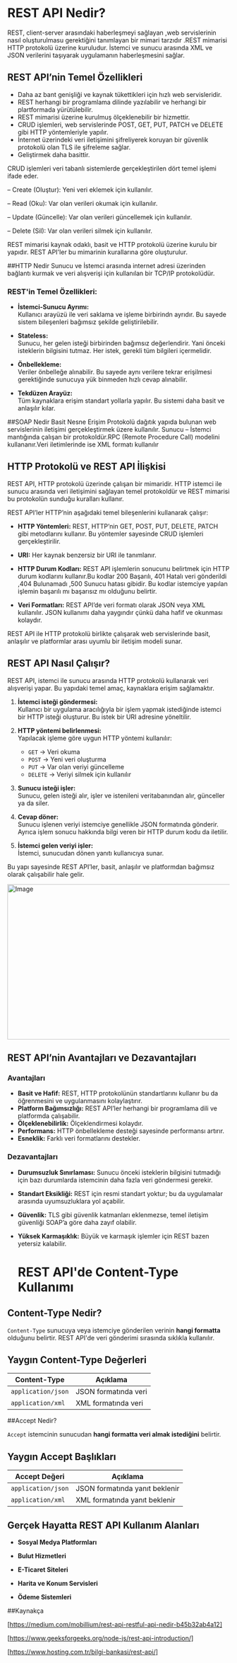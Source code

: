 # REST API Nedir?

REST, client-server arasındaki haberleşmeyi sağlayan ,web servislerinin nasıl oluşturulmasu gerektiğini tanımlayan bir mimari tarzıdır .REST mimarisi HTTP protokolü üzerine kuruludur. İstemci ve sunucu arasında XML ve JSON verilerini taşıyarak uygulamanın haberleşmesini sağlar.

## REST API’nin Temel Özellikleri

- Daha az bant genişliği ve kaynak tükettikleri için hızlı web servisleridir.  
- REST herhangi bir programlama dilinde yazılabilir ve herhangi bir plartformada yürütülebilir.   
- REST mimarisi üzerine kurulmuş ölçeklenebilir bir hizmettir.  
- CRUD işlemleri, web servislerinde POST, GET, PUT, PATCH ve DELETE gibi HTTP yöntemleriyle yapılır.
- İnternet üzerindeki veri iletişimini şifreliyerek koruyan bir güvenlik protokolü olan TLS ile şifreleme sağlar. 
- Geliştirmek daha basittir.

 CRUD işlemleri veri tabanlı sistemlerde gerçekleştirilen dört temel işlemi ifade eder. 

 – Create (Oluştur): Yeni veri eklemek için kullanılır.
 
 – Read (Oku): Var olan verileri okumak için kullanılır.
 
 – Update (Güncelle): Var olan verileri güncellemek için kullanılır.
 
 – Delete (Sil): Var olan verileri silmek için kullanılır.   

REST mimarisi kaynak odaklı, basit ve HTTP protokolü üzerine kurulu bir yapıdır. REST API'ler bu mimarinin kurallarına göre oluşturulur.

##HTTP Nedir
Sunucu ve İstemci arasında internet adresi üzerinden bağlantı kurmak ve veri alışverişi için kullanılan bir TCP/IP protokolüdür.

### REST'in Temel Özellikleri:

- **İstemci-Sunucu Ayrımı:**  
  Kullanıcı arayüzü ile veri saklama ve işleme birbirindn ayrıdır. Bu sayede sistem bileşenleri bağımsız şekilde geliştirilebilir.

- **Stateless:**  
  Sunucu, her gelen isteği birbirinden bağımsız değerlendirir. Yani önceki isteklerin bilgisini tutmaz. Her istek, gerekli tüm bilgileri içermelidir.

- **Önbellekleme:**  
  Veriler önbelleğe alınabilir. Bu sayede aynı verilere tekrar erişilmesi gerektiğinde sunucuya yük binmeden hızlı cevap alınabilir.

- **Tekdüzen Arayüz:**  
  Tüm kaynaklara erişim standart yollarla yapılır. Bu sistemi daha basit ve anlaşılır kılar.


##SOAP Nedir
Basit Nesne Erişim Protokolü dağıtık yapıda bulunan web servislerinin iletişimi gerçekleştirmek üzere kullanılır. Sunucu – İstemci mantığında çalışan bir protokoldür.RPC (Remote Procedure Call) modelini 
kullananır.Veri iletimlerinde ise XML formatı kullanılır


## HTTP Protokolü ve REST API İlişkisi

REST API, HTTP protokolü üzerinde çalışan bir mimaridir. HTTP istemci ile sunucu arasında veri iletişimini sağlayan temel protokoldür ve REST mimarisi bu protokolün sunduğu kuralları kullanır.

REST API’ler HTTP’nin aşağıdaki temel bileşenlerini kullanarak çalışır:

- **HTTP Yöntemleri:** REST, HTTP’nin GET, POST, PUT, DELETE, PATCH gibi metodlarını kullanır. Bu yöntemler sayesinde CRUD işlemleri gerçekleştirilir.

- **URI:** Her kaynak benzersiz bir URI ile tanımlanır.

- **HTTP Durum Kodları:** REST API işlemlerin sonucunu belirtmek için HTTP durum kodlarını kullanır.Bu kodlar 200 Başarılı, 401 Hatalı veri gönderildi ,404 Bulunamadı ,500 Sunucu hatası gibidir. Bu kodlar istemciye yapılan işlemin başarılı mı başarısız mı olduğunu belirtir.

- **Veri Formatları:** REST API’de veri formatı olarak JSON veya XML kullanılır. JSON kullanımı daha yaygındır çünkü daha hafif ve okunması kolaydır.

REST API ile HTTP protokolü birlikte çalışarak web servislerinde basit, anlaşılır ve platformlar arası uyumlu bir iletişim modeli sunar.

## REST API Nasıl Çalışır?

REST API, istemci ile sunucu arasında HTTP protokolü kullanarak veri alışverişi yapar. Bu yapıdaki temel amaç, kaynaklara erişim sağlamaktır.

1. **İstemci isteği göndermesi:**  
   Kullanıcı bir uygulama aracılığıyla bir işlem yapmak istediğinde istemci bir HTTP isteği oluşturur. Bu istek bir URI adresine yöneltilir.

2. **HTTP yöntemi belirlenmesi:**  
   Yapılacak işleme göre uygun HTTP yöntemi kullanılır:
   - `GET` → Veri okuma  
   - `POST` → Yeni veri oluşturma  
   - `PUT` → Var olan veriyi güncelleme  
   - `DELETE` → Veriyi silmek için kullanılır  

3. **Sunucu isteği işler:**  
   Sunucu, gelen isteği alır, işler ve istenileni veritabanından alır, günceller ya da siler.

4. **Cevap döner:**  
   Sunucu işlenen veriyi istemciye genellikle JSON formatında gönderir. Ayrıca işlem sonucu hakkında bilgi veren bir HTTP durum kodu da iletilir.

5. **İstemci gelen veriyi işler:**  
   İstemci, sunucudan dönen yanıtı kullanıcıya sunar.

Bu yapı sayesinde REST API’ler, basit, anlaşılır ve platformdan bağımsız olarak çalışabilir hale gelir.

  <img width="643" height="351" alt="Image" src="https://github.com/user-attachments/assets/2b5d3899-7ee4-4db6-93b1-a2f147598ef6" />

  ## REST API’nin Avantajları ve Dezavantajları

### Avantajları

- **Basit ve Hafif:** REST, HTTP protokolünün standartlarını kullanır bu da öğrenmesini ve uygulanmasını kolaylaştırır.  
- **Platform Bağımsızlığı:** REST API’ler herhangi bir programlama dili ve platformda çalışabilir.  
- **Ölçeklenebilirlik:** Ölçeklendirmesi kolaydır.  
- **Performans:** HTTP önbellekleme desteği sayesinde performansı artırır.  
- **Esneklik:** Farklı veri formatlarını destekler.  

  
### Dezavantajları

- **Durumsuzluk Sınırlaması:** Sunucu önceki isteklerin bilgisini tutmadığı için bazı durumlarda istemcinin daha fazla veri göndermesi gerekir.  
- **Standart Eksikliği:** REST için resmi standart yoktur; bu da uygulamalar arasında uyumsuzluklara yol açabilir.  
- **Güvenlik:** TLS gibi güvenlik katmanları eklenmezse, temel iletişim güvenliği SOAP’a göre daha zayıf olabilir.  
- **Yüksek Karmaşıklık:** Büyük ve karmaşık işlemler için REST bazen yetersiz kalabilir.

  # REST API'de Content-Type Kullanımı

## Content-Type Nedir?

`Content-Type`  sunucuya veya istemciye gönderilen verinin **hangi formatta** olduğunu belirtir. REST API'de veri gönderimi sırasında sıklıkla kullanılır.

## Yaygın Content-Type Değerleri

| Content-Type                         | Açıklama                                             |  
|-------------------------------------|-------------------------------------------------------|
| `application/json`                  | JSON formatında veri                                  | 
| `application/xml`                   | XML formatında veri                                   |       
                                                   
##Accept Nedir?

`Accept` istemcinin sunucudan **hangi formatta veri almak istediğini** belirtir.  

## Yaygın Accept Başlıkları

| Accept Değeri            | Açıklama                                 |
|--------------------------|------------------------------------------|
| `application/json`       | JSON formatında yanıt beklenir           |
| `application/xml`        | XML formatında yanıt beklenir            |



  ## Gerçek Hayatta REST API Kullanım Alanları

- **Sosyal Medya Platformları**  

- **Bulut Hizmetleri**  
 
- **E-Ticaret Siteleri**  

- **Harita ve Konum Servisleri**  
  
- **Ödeme Sistemleri**  

##Kaynakça

[https://medium.com/mobillium/rest-api-restful-api-nedir-b45b32ab4a12]

[https://www.geeksforgeeks.org/node-js/rest-api-introduction/]

[https://www.hosting.com.tr/bilgi-bankasi/rest-api/]






